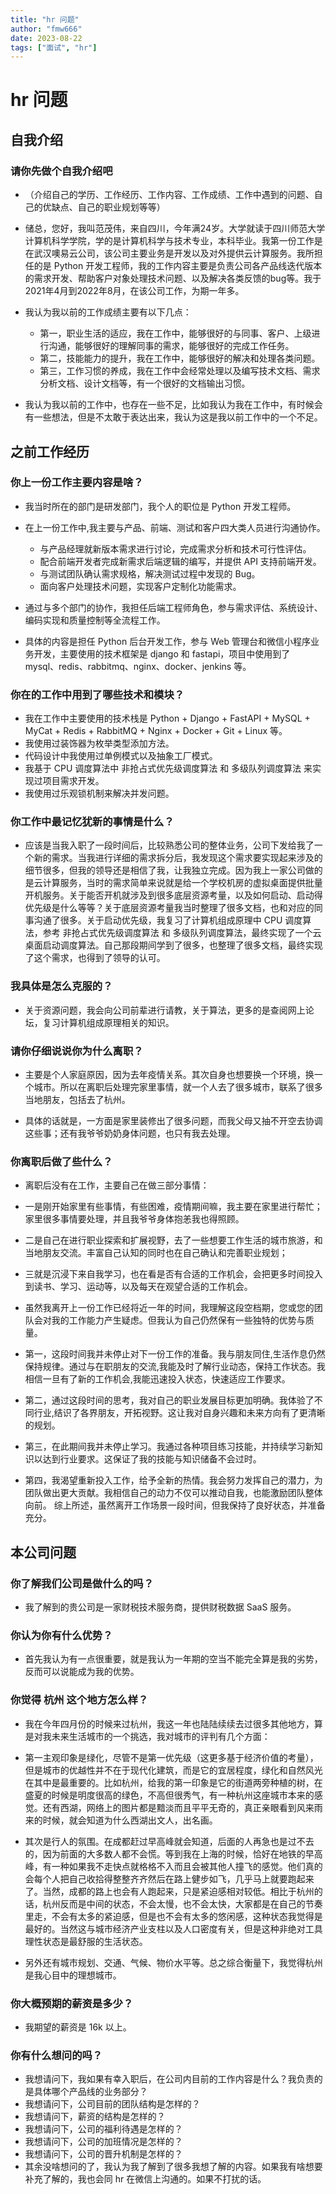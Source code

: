 ```yaml
---
title: "hr 问题"
author: "fmw666"
date: 2023-08-22
tags: ["面试", "hr"]
---
```


# hr 问题

## 自我介绍

### 请你先做个自我介绍吧

+ （介绍自己的学历、工作经历、工作内容、工作成绩、工作中遇到的问题、自己的优缺点、自己的职业规划等等）

+ 储总，您好，我叫范茂伟，来自四川，今年满24岁。大学就读于四川师范大学计算机科学学院，学的是计算机科学与技术专业，本科毕业。我第一份工作是在武汉噢易云公司，该公司主要业务是开发以及对外提供云计算服务。我所担任的是 Python 开发工程师，我的工作内容主要是负责公司各产品线迭代版本的需求开发、帮助客户对象处理技术问题、以及解决各类反馈的bug等。我于2021年4月到2022年8月，在该公司工作，为期一年多。

+ 我认为我以前的工作成绩主要有以下几点：
    + 第一，职业生活的适应，我在工作中，能够很好的与同事、客户、上级进行沟通，能够很好的理解同事的需求，能够很好的完成工作任务。
    + 第二，技能能力的提升，我在工作中，能够很好的解决和处理各类问题。
    + 第三，工作习惯的养成，我在工作中会经常处理以及编写技术文档、需求分析文档、设计文档等，有一个很好的文档输出习惯。

+ 我认为我以前的工作中，也存在一些不足，比如我认为我在工作中，有时候会有一些想法，但是不太敢于表达出来，我认为这是我以前工作中的一个不足。

## 之前工作经历

### 你上一份工作主要内容是啥？

+ 我当时所在的部门是研发部门，我个人的职位是 Python 开发工程师。

+ 在上一份工作中,我主要与产品、前端、测试和客户四大类人员进行沟通协作。
    + 与产品经理就新版本需求进行讨论，完成需求分析和技术可行性评估。
    + 配合前端开发者完成新需求后端逻辑的编写，并提供 API 支持前端开发。
    + 与测试团队确认需求规格，解决测试过程中发现的 Bug。
    + 面向客户处理技术问题，实现客户定制化功能需求。

+ 通过与多个部门的协作，我担任后端工程师角色，参与需求评估、系统设计、编码实现和质量控制等全流程工作。

+ 具体的内容是担任 Python 后台开发工作，参与 Web 管理台和微信小程序业务开发，主要使用的技术框架是 django 和 fastapi，项目中使用到了 mysql、redis、rabbitmq、nginx、docker、jenkins 等。

### 你在的工作中用到了哪些技术和模块？

+ 我在工作中主要使用的技术栈是 Python + Django + FastAPI + MySQL + MyCat + Redis + RabbitMQ + Nginx + Docker + Git + Linux 等。
+ 我使用过装饰器为枚举类型添加方法。
+ 代码设计中我使用过单例模式以及抽象工厂模式。
+ 我基于 CPU 调度算法中 非抢占式优先级调度算法 和 多级队列调度算法 来实现过项目需求开发。
+ 我使用过乐观锁机制来解决并发问题。

### 你工作中最记忆犹新的事情是什么？

+ 应该是当我入职了一段时间后，比较熟悉公司的整体业务，公司下发给我了一个新的需求。当我进行详细的需求拆分后，我发现这个需求要实现起来涉及的细节很多，但我的领导还是相信了我，让我独立完成。因为我上一家公司做的是云计算服务，当时的需求简单来说就是给一个学校机房的虚拟桌面提供批量开机服务。关于能否开机就涉及到很多底层资源考量，以及如何启动、启动得优先级是什么等等？关于底层资源考量我当时整理了很多文档，也和对应的同事沟通了很多。关于启动优先级，我复习了计算机组成原理中 CPU 调度算法，参考 非抢占式优先级调度算法 和 多级队列调度算法，最终实现了一个云桌面启动调度算法。自己那段期间学到了很多，也整理了很多文档，最终实现了这个需求，也得到了领导的认可。

### 我具体是怎么克服的？

+ 关于资源问题，我会向公司前辈进行请教，关于算法，更多的是查阅网上论坛，复习计算机组成原理相关的知识。

### 请你仔细说说你为什么离职？

+ 主要是个人家庭原因，因为去年疫情关系。其次自身也想要换一个环境，换一个城市。所以在离职后处理完家里事情，就一个人去了很多城市，联系了很多当地朋友，包括去了杭州。

+ 具体的话就是，一方面是家里装修出了很多问题，而我父母又抽不开空去协调这些事；还有我爷爷奶奶身体问题，也只有我去处理。

### 你离职后做了些什么？

+ 离职后没有在工作，主要自己在做三部分事情：

+ 一是刚开始家里有些事情，有些困难，疫情期间嘛，我主要在家里进行帮忙；家里很多事情要处理，并且我爷爷身体抱恙我也得照顾。

+ 二是自己在进行职业探索和扩展视野，去了一些想要工作生活的城市旅游，和当地朋友交流。丰富自己认知的同时也在自己确认和完善职业规划；

+ 三就是沉浸下来自我学习，也在看是否有合适的工作机会，会把更多时间投入到读书、学习、运动等，以及每天在观望合适的工作机会。

+ 虽然我离开上一份工作已经将近一年的时间，我理解这段空档期，您或您的团队会对我的工作能力产生疑虑。但我认为自己仍然保有一些独特的优势与质量。
+ 第一，这段时间我并未停止对下一份工作的准备。我与朋友同住,生活作息仍然保持规律。通过与在职朋友的交流,我能及时了解行业动态，保持工作状态。我相信一旦有了新的工作机会,我能迅速投入状态，快速适应工作要求。
+ 第二，通过这段时间的思考，我对自己的职业发展目标更加明确。我体验了不同行业,结识了各界朋友，开拓视野。这让我对自身兴趣和未来方向有了更清晰的规划。
+ 第三，在此期间我并未停止学习。我通过各种项目练习技能，并持续学习新知识以达到行业要求。这保证了我的技能与知识储备不会过时。
+ 第四，我渴望重新投入工作，给予全新的热情。我会努力发挥自己的潜力，为团队做出更大贡献。我相信自己的动力不仅可以推动自我，也能激励团队整体向前。
综上所述，虽然离开工作场景一段时间，但我保持了良好状态，并准备充分。

## 本公司问题

### 你了解我们公司是做什么的吗？

+ 我了解到的贵公司是一家财税技术服务商，提供财税数据 SaaS 服务。

### 你认为你有什么优势？

+ 首先我认为有一点很重要，就是我认为一年期的空当不能完全算是我的劣势，反而可以说能成为我的优势。

### 你觉得 杭州 这个地方怎么样？

+ 我在今年四月份的时候来过杭州，我这一年也陆陆续续去过很多其他地方，算是对我未来生活城市的一个挑选，我对城市的评判有几个方面：

+ 第一主观印象是绿化，尽管不是第一优先级（这更多基于经济价值的考量），但是城市的优越性并不在于现代化建筑，而是它的宜居程度，绿化和自然风光在其中是最重要的。比如杭州，给我的第一印象是它的街道两旁种植的树，在盛夏的时候是明度很高的绿色，不高但很秀气，有一种杭州这座城市本来的感觉。还有西湖，网络上的图片都是黯淡而且平平无奇的，真正亲眼看到风来雨来的时候，就会知道为什么西湖出文人，出名画。

+ 其次是行人的氛围。在成都赶过早高峰就会知道，后面的人再急也是过不去的，因为前面的大多数人都不会慌。等到我在上海的时候，恰好在地铁的早高峰，有一种如果我不走快点就格格不入而且会被其他人撞飞的感觉。他们真的会每个人把自己收拾得整整齐齐然后在路上健步如飞，几乎马上就要跑起来了。当然，成都的路上也会有人跑起来，只是紧迫感相对较低。相比于杭州的话，杭州反而是中间的状态，不会太慢，也不会太快，大家都是在自己的节奏里走，不会有太多的紧迫感，但是也不会有太多的悠闲感，这种状态我觉得是最好的。当然这与城市经济产业支柱以及人口密度有关，但是这种非绝对工具理性状态是最舒服的生活状态。

+ 另外还有城市规划、交通、气候、物价水平等。总之综合衡量下，我觉得杭州是我心目中的理想城市。

### 你大概预期的薪资是多少？

+ 我期望的薪资是 16k 以上。

### 你有什么想问的吗？

+ 我想请问下，我如果有幸入职后，在公司内目前的工作内容是什么？我负责的是具体哪个产品线的业务部分？
+ 我想请问下，公司目前的团队结构是怎样的？
+ 我想请问下，薪资的结构是怎样的？
+ 我想请问下，公司的福利待遇是怎样的？
+ 我想请问下，公司的加班情况是怎样的？
+ 我想请问下，公司的晋升机制是怎样的？
+ 其余没啥想问的了，我认为我了解到了很多我想了解的内容。如果我有啥想要补充了解的，我也会同 hr 在微信上沟通的。如果不打扰的话。
